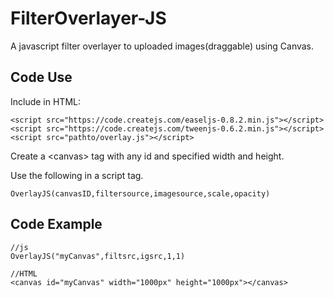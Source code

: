 # FilterOverlayer-JS
A javascript filter overlayer to uploaded images(draggable) using Canvas. 

## Code Use
Include in HTML: 
```
<script src="https://code.createjs.com/easeljs-0.8.2.min.js"></script>
<script src="https://code.createjs.com/tweenjs-0.6.2.min.js"></script>
<script src="pathto/overlay.js"></script>
```

Create a \<canvas> tag with any id and specified width and height.

Use the following in a script tag.
```
OverlayJS(canvasID,filtersource,imagesource,scale,opacity)
```

## Code Example
```
//js
OverlayJS("myCanvas",filtsrc,igsrc,1,1)

//HTML
<canvas id="myCanvas" width="1000px" height="1000px"></canvas>
```
